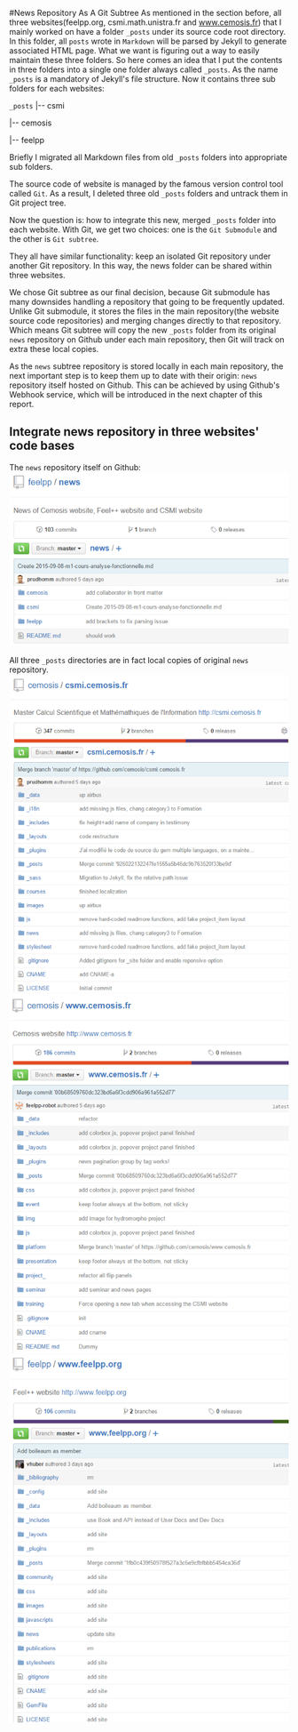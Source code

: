 #News Repository As A Git Subtree
As mentioned in the section before, all three websites(feelpp.org, csmi.math.unistra.fr and www.cemosis.fr) that I mainly worked on have a folder `_posts` under its source code root directory. In this folder, all `posts` wrote in `Markdown` will be parsed by Jekyll to generate associated HTML page.
What we want is figuring out a way to easily maintain these three folders. So here comes an idea that I put the contents in three folders into a single one folder always called `_posts`. As the name `_posts` is a mandatory of Jekyll's file structure. Now it contains three sub folders for each websites:

`_posts`
|-- csmi

|-- cemosis

|-- feelpp

Briefly I migrated all Markdown files from old `_posts` folders into appropriate sub folders.

The source code of website is managed by the famous version control tool called `Git`. As a result, I deleted three old `_posts` folders and untrack them in Git project tree.

Now the question is: how to integrate this new, merged `_posts` folder into each website.
With Git, we get two choices: one is the `Git Submodule` and the other is `Git subtree`.

They all have similar functionality: keep an isolated Git repository under another Git repository. In this way,  the news folder can be shared within three websites.

We chose Git subtree as our final decision, because Git  submodule has many downsides handling a repository that going to be frequently updated. Unlike Git submodule, it stores the files in the main repository(the website source code repositories) and merging changes directly to that repository. Which means Git subtree will copy the new `_posts` folder from its original `news` repository on Github under each main repository, then Git will track on extra these local copies.

As the `news` subtree repository is stored locally in each main repository, the next important step is to keep them up to date with their origin: `news` repository itself hosted on Github. This can be achieved by using Github's Webhook service, which will be introduced in the next chapter of this report.

## Integrate news repository in three websites' code bases
The `news` repository itself on Github:
![](subtree.png)

All three `_posts` directories are in fact local copies of original `news` repository.
![](csmi-subtree.png)
![](cemosis-subtree.png)
![](feelpp-subtree.png)

